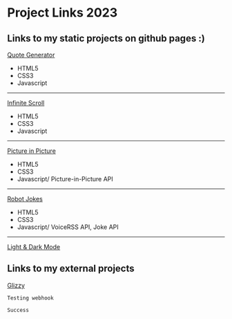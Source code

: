 # Project Links 2023
## Links to my static projects on github pages :)
[Quote Generator](https://cambodianjesuss.github.io/quote-generator/)
- HTML5
- CSS3
- Javascript
-----
[Infinite Scroll](https://cambodianjesuss.github.io/infinite-scroll/)
- HTML5
- CSS3
- Javascript
-----
[Picture in Picture](https://cambodianjesuss.github.io/picture-in-picture/)
- HTML5
- CSS3
- Javascript/ Picture-in-Picture API
-----
[Robot Jokes](https://cambodianjesuss.github.io/robot-jokes/)
- HTML5
- CSS3
- Javascript/ VoiceRSS API, Joke API
-----
[Light & Dark Mode](https://cambodianjesuss.github.io/light-dark-mode/)
## Links to my external projects

[Glizzy](https://stately-gaufre-22f5d3.netlify.app/)
```
Testing webhook
```
```
Success
```